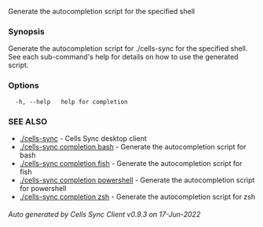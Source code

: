 Generate the autocompletion script for the specified shell

### Synopsis

Generate the autocompletion script for ./cells-sync for the specified shell.
See each sub-command's help for details on how to use the generated script.


### Options

```
  -h, --help   help for completion
```

### SEE ALSO

* [./cells-sync](./cells-sync)	 - Cells Sync desktop client
* [./cells-sync completion bash](./cells-sync-completion-bash)	 - Generate the autocompletion script for bash
* [./cells-sync completion fish](./cells-sync-completion-fish)	 - Generate the autocompletion script for fish
* [./cells-sync completion powershell](./cells-sync-completion-powershell)	 - Generate the autocompletion script for powershell
* [./cells-sync completion zsh](./cells-sync-completion-zsh)	 - Generate the autocompletion script for zsh

###### Auto generated by Cells Sync Client v0.9.3 on 17-Jun-2022
